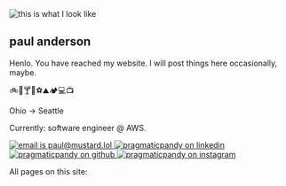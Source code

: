 <div id="profile-pic-div"><img id="profile-pic" src="profile.svg" alt="this is what I look like" ></div>

## paul anderson
Henlo. You have reached my website. I will post things here occasionally, maybe.

🚲🥃🍸🍹⚽️⛰🏕💻📺

Ohio → Seattle

Currently: software engineer @ AWS.

<div id="social-div">
<a class="social" href="mailto:paul@mustard.lol">
    <img class="fg-svg" src="email.svg" alt="email is paul@mustard.lol">
</a>
<a class="social" href="https://www.linkedin.com/in/pragmaticpandy">
    <img class="fg-svg" src="linkedin.svg" alt="pragmaticpandy on linkedin">
</a>
<a class="social" href="https://github.com/pragmaticpandy">
    <img class="fg-svg" src="github.svg" alt="pragmaticpandy on github">
</a>
<a class="social" href="https://www.instagram.com/pragmaticpandy">
    <img class="fg-svg" src="instagram.svg" alt="pragmaticpandy on instagram">
</a>
</div>

All pages on this site:
